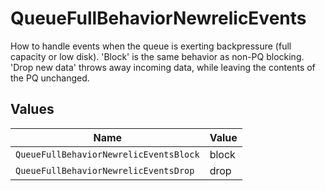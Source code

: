 # QueueFullBehaviorNewrelicEvents

How to handle events when the queue is exerting backpressure (full capacity or low disk). 'Block' is the same behavior as non-PQ blocking. 'Drop new data' throws away incoming data, while leaving the contents of the PQ unchanged.


## Values

| Name                                   | Value                                  |
| -------------------------------------- | -------------------------------------- |
| `QueueFullBehaviorNewrelicEventsBlock` | block                                  |
| `QueueFullBehaviorNewrelicEventsDrop`  | drop                                   |